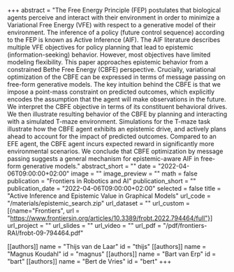 +++
abstract = "The Free Energy Principle (FEP) postulates that biological agents perceive and interact with their environment in order to minimize a Variational Free Energy (VFE) with respect to a generative model of their environment. The inference of a policy (future control sequence) according to the FEP is known as Active Inference (AIF). The AIF literature describes multiple VFE objectives for policy planning that lead to epistemic (information-seeking) behavior. However, most objectives have limited modeling flexibility. This paper approaches epistemic behavior from a constrained Bethe Free Energy (CBFE) perspective. Crucially, variational optimization of the CBFE can be expressed in terms of message passing on free-form generative models. The key intuition behind the CBFE is that we impose a point-mass constraint on predicted outcomes, which explicitly encodes the assumption that the agent will make observations in the future. We interpret the CBFE objective in terms of its constituent behavioral drives. We then illustrate resulting behavior of the CBFE by planning and interacting with a simulated T-maze environment. Simulations for the T-maze task illustrate how the CBFE agent exhibits an epistemic drive, and actively plans ahead to account for the impact of predicted outcomes. Compared to an EFE agent, the CBFE agent incurs expected reward in significantly more environmental scenarios. We conclude that CBFE optimization by message passing suggests a general mechanism for epistemic-aware AIF in free-form generative models."
abstract_short = ""
date = "2022-04-06T09:00:00+02:00"
image = ""
image_preview = ""
math = false
publication = "Frontiers in Robotics and AI"
publication_short = ""
publication_date = "2022-04-06T09:00:00+02:00"
selected = false
title = "Active Inference and Epistemic Value in Graphical Models"
url_code = "/materials/epistemic_search.zip"
url_dataset = ""
url_custom = [{name="Frontiers", url = "https://www.frontiersin.org/articles/10.3389/frobt.2022.794464/full"}]
url_project = ""
url_slides = ""
url_video = ""
url_pdf = "/pdf/frontiers-RAI/frobt-09-794464.pdf"

[[authors]]
    name = "Thijs van de Laar"
    id = "thijs"
[[authors]]
    name = "Magnus Koudahl"
    id = "magnus"
[[authors]]
    name = "Bart van Erp"
    id = "bart"
[[authors]]
    name = "Bert de Vries"
    id = "bert"
+++

